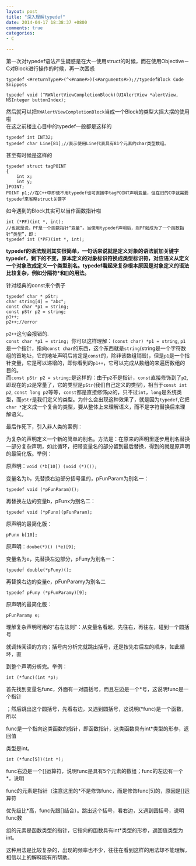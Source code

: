 ```yaml
---
layout: post
title: "深入理解typedef"
date: 2014-04-17 18:38:37 +0800
comments: true
categories: 
- C

---
```

第一次对typedef语法产生疑惑是在大一使用struct的时候，而在使用Objective－C对Block进行操作的时候，再一次困惑  
<!--more-->

``` 
typedef <#returnType#>(^<#name#>)(<#arguments#>);//typedefBlock Code Snippets

typedef void (^RWAlertViewCompletionBlock)(UIAlertView *alertView, NSInteger buttonIndex);
``` 

然后就可以把`RWAlertViewCompletionBlock`当成一个Block的类型大摇大摆的使用啦  
在这之前楼主心目中的typedef一般都是这样的  

``` 
typedef int INT32;
typedef char Line[81];//表示使用Line代表具有81个元素的char类型数组。

``` 
甚至有时候是这样的  

``` 
typedef struct tagPOINT
{
    int x;
    int y;
}POINT;
POINT p1;//在C++中即使不用typedef也可直接中tagPOINT声明变量，但在旧的C中就需要typedef来省略struct关键字
``` 
如今遇到的Block其实可以当作函数指针啦  

``` 
int (*PF)(int *, int);
//也就是说，PF是一个函数指针“变量”。当使用typedef声明后，则PF就成为了一个函数指针“类型”，即：
typedef int (*PF)(int *, int);
``` 

**typedef的语法规则其实很简单，一句话来说就是定义对象的语法前加关键字typedef，剩下的不变，原本定义的对象标识符换成类型标识符，对应语义从定义一个对象改成定义一个类型别名。typedef看起来复杂根本原因是对象定义的语法比较复杂，例如分隔符*和[]的用法。**  
  
针对经典的const来个例子

``` 
typedef char * pStr;
char string[4] = "abc";
const char *p1 = string;
const pStr p2 = string;
p1++;
p2++;//error
``` 
`p2++`这句会报错的.  
`const char *p1 = string; `你可以这样理解：`(const char) *p1 = string`, `p1`是一个指针，指向`const char`的东西，这个东西就是`string`(string是一个字符数组的首地址，它的地址声明后肯定是`const`的，除非该数组销毁)，但是`p1`是一个指针变量，它是可以递增的，即你看到的`p1++`，它可以完成从数组的来遍历数组的目的。  
而`const pStr p2 = string;`是这样的：由于`p2`不是指针，`const`直接修饰到了`p2`,即现在的`p2`是常量了，它的类型是`pStr`(我们自己定义的类型)，相当于`const int p2`, `const long p2`等等，`const`都是直接修饰`p2`的，只不过`int`，`long`是系统类型，而`pStr`是我们定义的类型。为什么会出现这种效果了，就是因为`typedef`,它把`char *`定义成一个复合的类型，要从整体上来理解语义，而不是字符替换后来理解语义。  

最后作死下，引入非人类的案例：  

为复杂的声明定义一个新的简单的别名。方法是：在原来的声明里逐步用别名替换一部分复杂声明，如此循环，把带变量名的部分留到最后替换，得到的就是原声明的最简化版。举例： 

原声明：`void (*b[10]) (void (*)());`

变量名为b，先替换右边部分括号里的，pFunParam为别名一：

`typedef void (*pFunParam)();`

再替换左边的变量b，pFunx为别名二：

`typedef void (*pFunx)(pFunParam);`

原声明的最简化版：

`pFunx b[10];`
 
原声明：`doube(*)() (*e)[9];`

变量名为e，先替换左边部分，pFuny为别名一：

`typedef double(*pFuny)();`

再替换右边的变量e，pFunParamy为别名二

`typedef pFuny (*pFunParamy)[9];`

原声明的最简化版：

`pFunParamy e;`

理解复杂声明可用的“右左法则”：从变量名看起，先往右，再往左，碰到一个圆括号

就调转阅读的方向；括号内分析完就跳出括号，还是按先右后左的顺序，如此循环，直

到整个声明分析完。举例：

`int (*func)(int *p);`

首先找到变量名func，外面有一对圆括号，而且左边是一个*号，这说明func是一个指针

；然后跳出这个圆括号，先看右边，又遇到圆括号，这说明(*func)是一个函数，所以

func是一个指向这类函数的指针，即函数指针，这类函数具有int*类型的形参，返回值

类型是int。

`int (*func[5])(int *);`

func右边是一个[]运算符，说明func是具有5个元素的数组；func的左边有一个*，说明

func的元素是指针（注意这里的*不是修饰func，而是修饰func[5]的，原因是[]运算符

优先级比*高，func先跟[]结合）。跳出这个括号，看右边，又遇到圆括号，说明func数

组的元素是函数类型的指针，它指向的函数具有int*类型的形参，返回值类型为int。

这种用法是比较复杂的，出现的频率也不少，往往在看到这样的用法却不能理解，相信以上的解释能有所帮助。